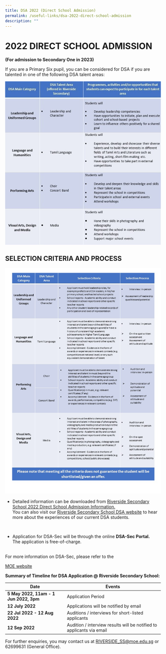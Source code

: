 ```yaml
---
title: DSA 2022 (Direct School Admission)
permalink: /useful-links/dsa-2022-direct-school-admission
description: ""
---
```

# 2022 DIRECT SCHOOL ADMISSION

**(For admission to Secondary One in 2023)**

If you are a Primary Six pupil, you can be considered for DSA if you are talented in one of the following DSA talent areas:

![Direct School Admission Criteria](/images/Slide1.jpg)

## SELECTION CRITERIA AND PROCESS

![Direct School Admission SELECTION CRITERIA AND PROCESS](/images/Slide2.jpg)

* Detailed information can be downloaded from [Riverside Secondary School 2022 Direct School Admission Information.](/files/Riverside%20Secondary%20School%202022%20Direct%20School%20Admission%20Information%204%20May%202022.pdf)
<br> You can also visit our [Riverside Secondary School DSA website](https://sites.google.com/moe.edu.sg/rss-dsa/home) to hear more about the experiences of our current DSA students.
<br>

* Application for DSA-Sec will be through the online **DSA-Sec Portal.** 
<br>The application is free-of-charge.
<br>
For more information on DSA-Sec, please refer to the

[MOE website](https://www.moe.gov.sg/secondary/dsa)


**Summary of Timeline for DSA Application @ Riverside Secondary School:**



| Date | Events |
| -------- | -------- | 
| **5 May 2022, 11am - 1 Jun 2022, 3pm**     | Application Period     |
| **12 July 2022**   | Applications will be notified by email     |
| **22 Jul 2022 - 12 Aug 2022**     | Auditions / interviews for short-listed applicants     |
| **12 Sep 2022**     | Audition / interview results will be notified to applicants via email     |

For further enquiries, you may contact us at RIVERSIDE_SS@moe.edu.sg or 62699631 (General Office).